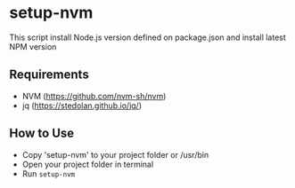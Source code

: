 # setup-nvm
This script install Node.js version defined on package.json and install latest NPM version

## Requirements
- NVM (https://github.com/nvm-sh/nvm)
- jq (https://stedolan.github.io/jq/)

## How to Use

- Copy 'setup-nvm' to your project folder or /usr/bin
- Open your project folder in terminal
- Run `setup-nvm`
